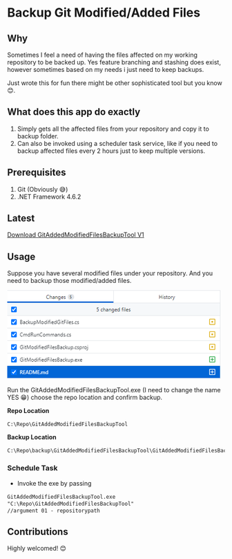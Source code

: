 # Backup Git Modified/Added Files

## Why
Sometimes I feel a need of having the files affected on my working repository to be backed up. Yes feature branching and stashing does exist, however sometimes based on my needs i just need to keep backups.

Just wrote this for fun there might be other sophisticated tool but you know 😊.

## What does this app do exactly

1. Simply gets all the affected files from your repository and copy it  to backup folder.
2. Can also be invoked using a scheduler task service, like if you need to backup affected files every 2 hours just to keep multiple versions.

## Prerequisites

1. Git (Obviously 😅)
2. .NET Framework 4.6.2

## Latest

[Download GitAddedModifiedFilesBackupTool V1](https://github.com/iamshz97/GitAddedModifiedFilesBackupTool.Windows/raw/master/GitAddedModifiedFilesBackupTool.exe)

## Usage

Suppose you have several modified files under your repository. And you need to backup those modified/added files.

![](res/2021-04-18-04-04-02.png)

Run the GitAddedModifiedFilesBackupTool.exe (I need to change the name YES 😁) choose the repo location and confirm backup.

**Repo Location**
```
C:\Repo\GitAddedModifiedFilesBackupTool
```

**Backup Location**
```
C:\Repo\backup\GitAddedModifiedFilesBackupTool\GitAddedModifiedFilesBackupTool.backup.Sunday.18.April.2021.04.28.38
```


### Schedule Task

- Invoke the exe by passing

```
GitAddedModifiedFilesBackupTool.exe "C:\Repo\GitAddedModifiedFilesBackupTool"
//argument 01 - repositorypath
```


## Contributions
Highly welcomed! 😊


